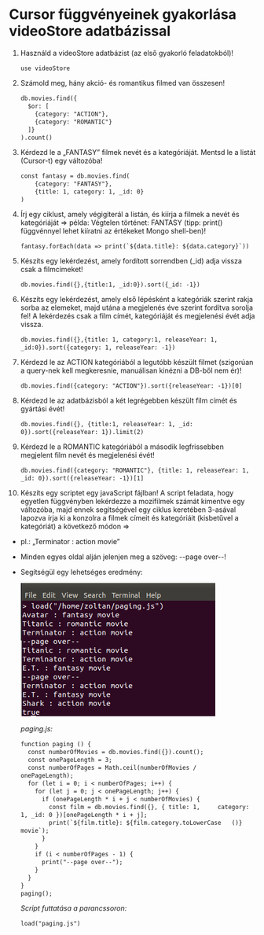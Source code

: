 # Cursor függvényeinek gyakorlása videoStore adatbázissal

1. Használd a videoStore adatbázist (az első gyakorló feladatokból)!

    ```
    use videoStore
    ```

2. Számold meg, hány akció- és romantikus filmed van összesen!

    ```
    db.movies.find({
      $or: [
        {category: "ACTION"},
        {category: "ROMANTIC"}
      ]}
    ).count()
    ```

3. Kérdezd le a „FANTASY” filmek nevét és a kategóriáját. Mentsd le a listát (Cursor-t) egy változóba!

    ```
    const fantasy = db.movies.find(
        {category: "FANTASY"},
        {title: 1, category: 1, _id: 0}
    )
    ```

4. Írj egy ciklust, amely végigiterál a listán, és kiírja a filmek a nevét és kategóriáját => példa: Végtelen történet: FANTASY (tipp: print() függvénnyel lehet kiíratni az értékeket Mongo shell-ben)!

    ```
    fantasy.forEach(data => print(`${data.title}: ${data.category}`))
    ```

5. Készíts egy lekérdezést, amely fordított sorrendben (_id) adja vissza csak a filmcímeket!

    ```
    db.movies.find({},{title:1, _id:0}).sort({_id: -1})
    ```

6. Készíts egy lekérdezést, amely első lépésként a kategóriák szerint rakja sorba az elemeket, majd utána a megjelenés éve szerint fordítva sorolja fel! A lekérdezés csak a film címét, kategóriáját és megjelenési évét adja vissza.

    ```
    db.movies.find({},{title: 1, category:1, releaseYear: 1, _id:0}).sort({category: 1, releaseYear: -1})
    ```

7. Kérdezd le az ACTION kategóriából a legutóbb készült filmet (szigorúan a query-nek kell megkeresnie, manuálisan kinézni a DB-ből nem ér)!

    ```
    db.movies.find({category: "ACTION"}).sort({releaseYear: -1})[0]
    ```

8. Kérdezd le az adatbázisból a két legrégebben készült film címét és gyártási évét!

    ```
    db.movies.find({}, {title:1, releaseYear: 1, _id: 0}).sort({releaseYear: 1}).limit(2)
    ```

9. Kérdezd le a ROMANTIC kategóriából a második legfrissebben megjelent film nevét és megjelenési évét!

    ```
    db.movies.find({category: "ROMANTIC"}, {title: 1, releaseYear: 1, _id: 0}).sort({releaseYear: -1})[1]
    ```

10. Készíts egy scriptet egy javaScript fájlban! A script feladata, hogy egyetlen függvényben lekérdezze a mozifilmek számát kimentve egy változóba, majd ennek segítségével egy ciklus keretében 3-asával lapozva írja ki a konzolra a filmek címeit és kategóriáit (kisbetűvel a kategóriát) a következő módon =>

- pl.: „Terminator : action movie”
- Minden egyes oldal alján jelenjen meg a szöveg: --page over--!
- Segítségül egy lehetséges eredmény:

  ![1](/mongo-feladat-03/img/1.png)
  

  *paging.js:*
    ```
    function paging () {
      const numberOfMovies = db.movies.find({}).count();
      const onePageLength = 3;
      const numberOfPages = Math.ceil(numberOfMovies /    onePageLength);
      for (let i = 0; i < numberOfPages; i++) {
        for (let j = 0; j < onePageLength; j++) {
          if (onePageLength * i + j < numberOfMovies) {
            const film = db.movies.find({}, { title: 1,     category: 1, _id: 0 })[onePageLength * i + j];
            print(`${film.title}: ${film.category.toLowerCase   ()} movie`);
          }
        }
        if (i < numberOfPages - 1) {
          print("--page over--");      
        }
      }
    }
    paging();
    ```
  *Script futtatása a parancssoron:*
    ```
    load("paging.js")
    ```
